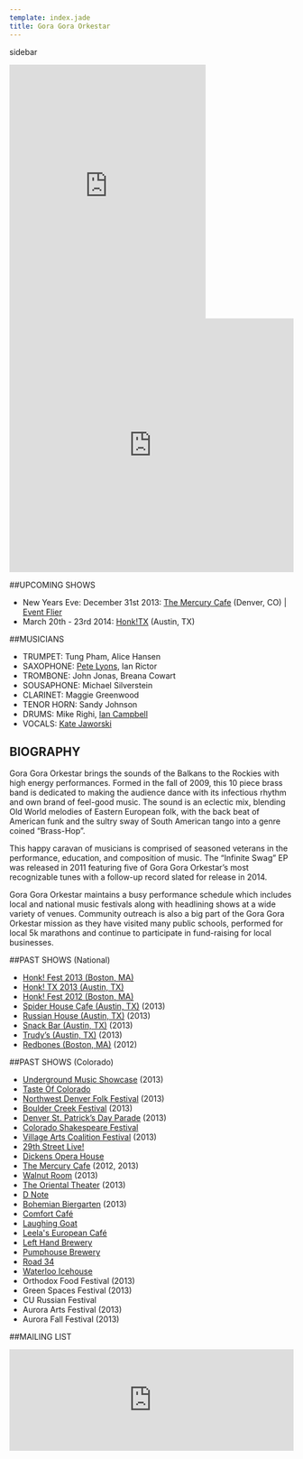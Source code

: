 ```yaml
---
template: index.jade
title: Gora Gora Orkestar
---
```

sidebar
<iframe width="69%" float="left" height="450" scrolling="no" frameborder="0"
  src="https://w.soundcloud.com/player/?url=https%3A//api.soundcloud.com/playlists/13897132&amp;color=000000&amp;auto_play=false&amp;show_artwork=true">
</iframe>
<iframe width="100%" height="450" frameborder="0" src="http://www.youtube.com/embed/ELbkS-Kj4Z0?rel=0">
</iframe>

##UPCOMING SHOWS

* New Years Eve: December 31st 2013: <a href="http://mercurycafe.com" target="_blank">The Mercury Cafe</a> (Denver, CO) | <a href="http://www.goragora.org/mecrury_cafe__31december2013.pdf" target="_blank">Event Flier</a>
* March 20th - 23rd 2014: <a href="http://www.honktx.org" target="_blank">Honk!TX</a> (Austin, TX)

##MUSICIANS
* TRUMPET: Tung Pham, Alice Hansen
* SAXOPHONE: <a href="http://www.peterlyons.com" target="_blank">Pete Lyons</a>, Ian Rictor
* TROMBONE: John Jonas, Breana Cowart
* SOUSAPHONE: Michael Silverstein
* CLARINET: Maggie Greenwood
* TENOR HORN: Sandy Johnson
* DRUMS: Mike Righi, <a href="http://www.afterpostmodernism.com" target="_blank">Ian Campbell</a>
* VOCALS: <a href="http://www.katejaworski.com" target="_blank">Kate Jaworski</a>

## BIOGRAPHY

Gora Gora Orkestar brings the sounds of the Balkans to the Rockies with high energy performances. Formed in the fall of 2009, this 10 piece brass band is dedicated to making the audience dance with its infectious rhythm and own brand of feel-good music. The sound is an eclectic mix, blending Old World melodies of Eastern European folk, with the back beat of American funk and the sultry sway of South American tango into a genre coined “Brass-Hop”.

This happy caravan of musicians is comprised of seasoned veterans in the performance, education, and composition of music. The “Infinite Swag” EP was released in 2011 featuring five of Gora Gora Orkestar’s most recognizable tunes with a follow-up record slated for release in 2014.

Gora Gora Orkestar maintains a busy performance schedule which includes local and national music festivals along with headlining shows at a wide variety of venues. Community outreach is also a big part of the Gora Gora Orkestar mission as they have visited many public schools, performed for local 5k marathons and continue to participate in fund-raising for local businesses.

##PAST SHOWS (National)
* <a href="http://honkfest.org/" target="_blank">Honk! Fest 2013 (Boston, MA)</a>
* <a href="http://www.honktx.org/" target="_blank">Honk! TX 2013 (Austin, TX)</a>
* <a href="http://honkfest.org/" target="_blank">Honk! Fest 2012 (Boston, MA)</a>
* <a href="http://spiderhousecafe.com/" target="_blank">Spider House Cafe (Austin, TX)</a> (2013)
* <a href="http://russianhouseofaustin.com/" target="_blank">Russian House (Austin, TX)</a> (2013)
* <a href="http://www.snackbaraustin.com/" target="_blank">Snack Bar (Austin, TX)</a> (2013)
* <a href="http://www.trudys.com/" target="_blank">Trudy’s (Austin, TX)</a> (2013)
* <a href="https://www.redbones.com/" target="_blank">Redbones (Boston, MA)</a> (2012)

##PAST SHOWS (Colorado)
* <a href="http://www.theums.com/" target="_blank">Underground Music Showcase</a> (2013)
* <a href="http://www.atasteofcolorado.com/" target="_blank">Taste Of Colorado</a>
* <a href="http://www.theorientaltheater.com/event/132453" target="_blank">Northwest Denver Folk Festival</a> (2013)
* <a href="http://www.bceproductions.com/boulder-creek-festival/" target="_blank">Boulder Creek Festival</a> (2013)
* <a href="http://www.denverstpatricksdayparade.com/" target="_blank">Denver St. Patrick’s Day Parade</a> (2013)
* <a href="http://www.coloradoshakes.org/" target="_blank">Colorado Shakespeare Festival</a>
* <a href="http://www.villageartscoalition.org/" target="_blank">Village Arts Coalition Festival</a> (2013)
* <a href="http://www.bceproductions.com/twenty-ninth-street-live/" target="_blank">29th Street Live!</a>
* <a href="http://dickensoperahouse.com/" target="_blank">Dickens Opera House</a>
* <a href="http://mercurycafe.com" target="_blank">The Mercury Cafe</a> (2012, 2013)
* <a href="http://www.thewalnutroom.com/" target="_blank">Walnut Room</a> (2013)
* <a href="http://www.theorientaltheater.com/" target="_blank">The Oriental Theater</a> (2013)
* <a href="http://www.dnote.us/" target="_blank">D Note</a>
* <a href="http://bohemianbiergarten.com/" target="_blank">Bohemian Biergarten</a> (2013)
* <a href="http://www.thecomfortcafe.net/" target="_blank">Comfort Café</a>
* <a href="http://thelaughinggoat.com/" target="_blank">Laughing Goat</a>
* <a href="http://www.leelacafe.com/" target="_blank">Leela's European Café</a>
* <a href="www.lefthandbrewing.com/" target="_blank">Left Hand Brewery</a>
* <a href="http://www.pumphousebrewery.com/" target="_blank">Pumphouse Brewery</a>
* <a href="http://www.road34.com/" target="_blank">Road 34</a>
* <a href="http://waterloolouisville.com/" target="_blank">Waterloo Icehouse</a>
* Orthodox Food Festival (2013)
* Green Spaces Festival (2013)
* CU Russian Festival
* Aurora Arts Festival (2013)
* Aurora Fall Festival (2013)

##MAILING LIST

<div class="widget_iframe" style="display:inline-block;width:100%;height:180px;margin:0;padding:0;border:0;"><iframe class="widget_iframe" src="http://www.reverbnation.com/widget_code/html_widget/artist_1036861?widget_id=54&pwc[design]=customized&pwc[background_color]=%23ffffff&pwc[size]=custom" width="100%" height="100%" frameborder="0" scrolling="no"></iframe></div>

# 
